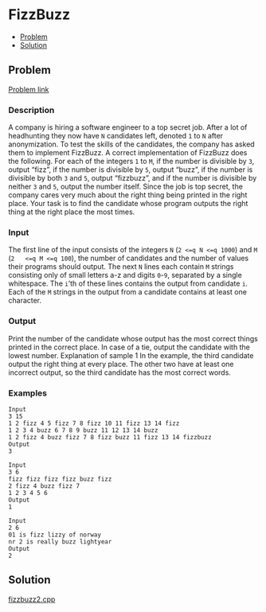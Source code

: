 # FizzBuzz
- [Problem](#problem)
- [Solution](#fizzbuzz2.cpp)

## Problem
[Problem link](https://open.kattis.com/problems/fizzbuzz2)

### Description

A company is hiring a software engineer to a top secret job.   After a lot of headhunting they now have `N` candidates left, denoted   `1` to `N` after anonymization. To test the   skills of the candidates, the company has asked them to   implement FizzBuzz.
A correct implementation of FizzBuzz does the following. For   each of the integers `1`   to `M`,
if the number is divisible by `3`, output “fizz”,
if the number is divisible by `5`, output “buzz”,
if the number is divisible by both `3` and `5`, output “fizzbuzz”, and
if the number is divisible by neither `3` and `5`, output the number itself.
Since the job is top secret, the company cares very much   about the right thing being printed in the right place. Your   task is to find the candidate whose program outputs the right   thing at the right place the most times.

### Input
The first line of the input consists of the integers   `N` (`2 <=q N <=q 1000`) and `M` (`2   <=q M <=q 100`), the number of candidates and the   number of values their programs should output.
The next `N` lines each   contain `M` strings   consisting only of small letters a-z   and digits `0`-`9`,   separated by a single whitespace. The `i`’th of these lines contains the   output from candidate `i`.   Each of the `M` strings in   the output from a candidate contains at least one   character.

### Output
Print the number of the candidate whose output has the most   correct things printed in the correct place. In case of a tie,   output the candidate with the lowest number.
Explanation of sample 1
In the example, the third candidate output the right thing   at every place. The other two have at least one incorrect   output, so the third candidate has the most correct words.

### Examples
```
Input
3 15
1 2 fizz 4 5 fizz 7 8 fizz 10 11 fizz 13 14 fizz
1 2 3 4 buzz 6 7 8 9 buzz 11 12 13 14 buzz
1 2 fizz 4 buzz fizz 7 8 fizz buzz 11 fizz 13 14 fizzbuzz
Output
3
```
```
Input
3 6
fizz fizz fizz fizz buzz fizz
2 fizz 4 buzz fizz 7
1 2 3 4 5 6
Output
1
```
```
Input
2 6
01 is fizz lizzy of norway
nr 2 is really buzz lightyear
Output
2
```


## Solution

[fizzbuzz2.cpp](./fizzbuzz2.cpp)